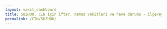 ```yaml
---
layout: vakit_dashboard
title: SUZHOU, CIN için iftar, namaz vakitleri ve hava durumu - ilçe/eyalet seç
permalink: /CIN/SUZHOU/
---
```


<script type="text/javascript">
  var GLOBAL_COUNTRY = 'CIN';
  var GLOBAL_CITY = 'SUZHOU';
  var GLOBAL_STATE = '';
  var lat = 72;
  var lon = 21;
</script>
